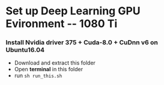 
# Set up Deep Learning GPU Evironment -- 1080 Ti
### Install Nvidia driver 375 + Cuda-8.0 + CuDnn v6 on Ubuntu16.04 

- Download and extract this folder
- Open **terminal** in this folder
- run `sh run_this.sh`



